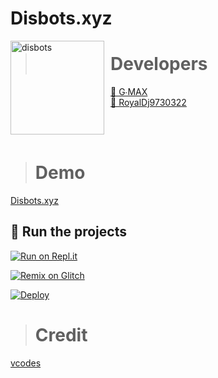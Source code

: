 # Disbots.xyz

<img width="150" height="150" align="left" style="float: left; margin: 0 10px 0 0;" alt="disbots" src="https://cdn.discordapp.com/icons/852825880271257611/a_d4d22519109d31cde5187b32c7835cec.webp?size=256"> 

> # Developers
<a href="https://disbots.xyz/user/830819118265401354">👤 G∙MAX</a><br>
<a href="https://disbots.xyz/user/727031232243695626">👤 RoyalDj9730322</a><br>

<br><br>
> # Demo
<a href="https://disbots.xyz">Disbots.xyz</a>
<br>

## 💨 Run the projects

[![Run on Repl.it](https://repl.it/badge/github/Disbotsxyz/Disbots)](https://replit.com/github/Disbotsxyz/Disbots)

[![Remix on Glitch](https://cdn.glitch.com/2703baf2-b643-4da7-ab91-7ee2a2d00b5b%2Fremix-button.svg)](https://glitch.com/edit/#!/import/github/Disbotsxyz/Disbots)

[![Deploy](https://www.herokucdn.com/deploy/button.svg)](https://heroku.com/deploy?template=https://github.com/Disbotsxyz/Disbots)

> # Credit 
[vcodes](https://vcodes.xyz/)

